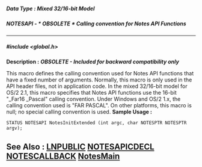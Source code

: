 ##### Data Type : Mixed 32/16-bit Model
##### NOTESAPI - * OBSOLETE * Calling convention for Notes API Functions
---
##### #include <global.h>
**Description :**
***OBSOLETE - Included for backward compatibility only***

This macro defines the calling convention used for Notes API functions that 
have a fixed number of arguments.  Normally, this macro is only used in the API 
header files, not in application code.  In the mixed 32/16-bit model for OS/2 
2.1, this macro specifies that Notes API functions use the 16-bit "_Far16 
_Pascal" calling convention.  Under Windows and OS/2 1.x, the calling 
convention used is "FAR PASCAL".  On other platforms, this macro is null;  no 
special calling convention is used.
**Sample Usage :**
```
STATUS NOTESAPI NotesInitExtended (int argc, char NOTESPTR NOTESPTR argv);
```
**See Also :**
[LNPUBLIC](D:/md_files/LNPUBLIC.md)
[NOTESAPICDECL](D:/md_files/NOTESAPICDECL.md)
[NOTESCALLBACK](D:/md_files/NOTESCALLBACK.md)
[NotesMain](D:/md_files/NotesMain.md)
---
